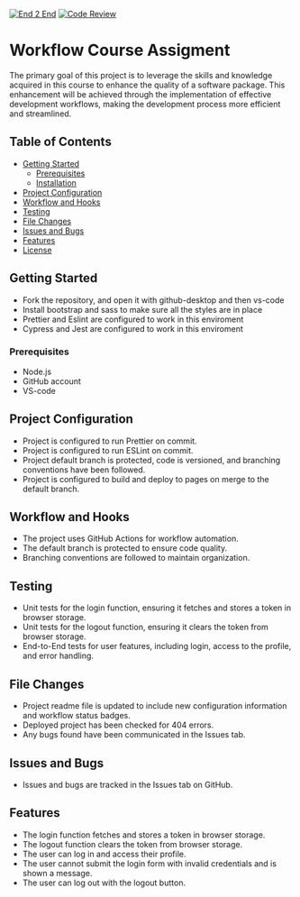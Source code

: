 [![End 2 End](https://github.com/Ninuskaninus/workflow-CA/actions/workflows/gpt.yml/badge.svg)](https://github.com/Ninuskaninus/workflow-CA/actions/workflows/gpt.yml)
[![Code Review](https://github.com/Ninuskaninus/workflow-CA/actions/workflows/gpt.yml/badge.svg)](https://github.com/Ninuskaninus/workflow-CA/actions/workflows/gpt.yml)

# Workflow Course Assigment

The primary goal of this project is to leverage the skills and knowledge acquired in this course to enhance the quality of a software package. This enhancement will be achieved through the implementation of effective development workflows, making the development process more efficient and streamlined.

## Table of Contents

- [Getting Started](#getting-started)
  - [Prerequisites](#prerequisites)
  - [Installation](#installation)
- [Project Configuration](#project-configuration)
- [Workflow and Hooks](#workflow-and-hooks)
- [Testing](#testing)
- [File Changes](#file-changes)
- [Issues and Bugs](#issues-and-bugs)
- [Features](#features)
- [License](#license)

## Getting Started

- Fork the repository, and open it with github-desktop and then vs-code
- Install bootstrap and sass to make sure all the styles are in place
- Prettier and Eslint are configured to work in this enviroment
- Cypress and Jest are configured to work in this enviroment

### Prerequisites
- Node.js
- GitHub account
- VS-code

## Project Configuration

- Project is configured to run Prettier on commit.
- Project is configured to run ESLint on commit.
- Project default branch is protected, code is versioned, and branching conventions have been followed.
- Project is configured to build and deploy to pages on merge to the default branch.

## Workflow and Hooks

- The project uses GitHub Actions for workflow automation.
- The default branch is protected to ensure code quality.
- Branching conventions are followed to maintain organization.

## Testing

- Unit tests for the login function, ensuring it fetches and stores a token in browser storage.
- Unit tests for the logout function, ensuring it clears the token from browser storage.
- End-to-End tests for user features, including login, access to the profile, and error handling.

## File Changes


- Project readme file is updated to include new configuration information and workflow status badges.
- Deployed project has been checked for 404 errors.
- Any bugs found have been communicated in the Issues tab.

## Issues and Bugs

- Issues and bugs are tracked in the Issues tab on GitHub.

## Features

- The login function fetches and stores a token in browser storage.
- The logout function clears the token from browser storage.
- The user can log in and access their profile.
- The user cannot submit the login form with invalid credentials and is shown a message.
- The user can log out with the logout button.



